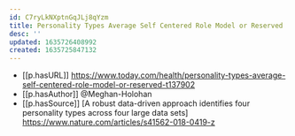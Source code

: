 ```yaml
---
id: C7ryLkNXptnGqJLj8qYzm
title: Personality Types Average Self Centered Role Model or Reserved
desc: ''
updated: 1635726408992
created: 1635725847132
---
```


- [[p.hasURL]] https://www.today.com/health/personality-types-average-self-centered-role-model-or-reserved-t137902
- [[p.hasAuthor]] @Meghan-Holohan
- [[p.hasSource]] [A robust data-driven approach identifies four personality types across four large data sets] https://www.nature.com/articles/s41562-018-0419-z
